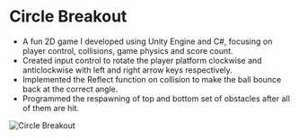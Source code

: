 # Circle Breakout
* A fun 2D game I developed using Unity Engine and C#, focusing on player control, collisions, game physics and score count.
* Created input control to rotate the player platform clockwise and anticlockwise with left and right arrow keys respectively.
* Implemented the Reflect function on collision to make the ball bounce back at the correct angle.
* Programmed the respawning of top and bottom set of obstacles after all of them are hit.

![Circle Breakout](https://user-images.githubusercontent.com/93521732/207298409-42de5799-8549-44af-bef7-e8170699fb59.gif)
